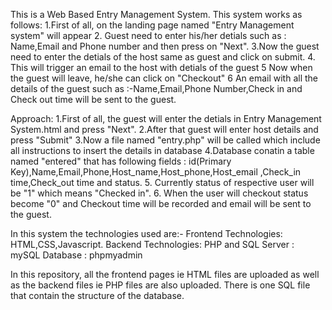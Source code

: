 This is a Web Based Entry Management System.
This system works as follows:
1.First of all, on the landing page named "Entry Management system" will appear 
2. Guest need to enter his/her detials such as : Name,Email and Phone number and then press on "Next".
3.Now the guest need to enter the detials of the host same as guest and click on submit.
4. This will trigger an email to the host with detials of the guest
5 Now when the guest will leave, he/she can click on "Checkout"
6 An email with all the details of the guest such as :-Name,Email,Phone Number,Check in and Check out time will be sent to the guest.

Approach:
1.First of all, the guest will enter the detials in Entry Management System.html and press "Next".
2.After that guest will enter host details and press "Submit" 
3.Now a file named "entry.php" will be called which include all instructions to insert the details in database
4.Database conatin a table named "entered" that has following fields : id(Primary Key),Name,Email,Phone,Host_name,Host_phone,Host_email
  ,Check_in time,Check_out time and status.
5. Currently status of respective user will be "1" which means "Checked in".
6. When the user will checkout status become "0" and Checkout time will be recorded and email will be sent to the guest.

 
In this system the technologies used are:-
Frontend Technologies: HTML,CSS,Javascript.
Backend Technologies: PHP and SQL
Server : mySQL
Database : phpmyadmin

In this repository, all the frontend pages ie HTML files are uploaded as well as
the backend files ie PHP files are also uploaded.
There is one SQL file that contain the structure of the database.